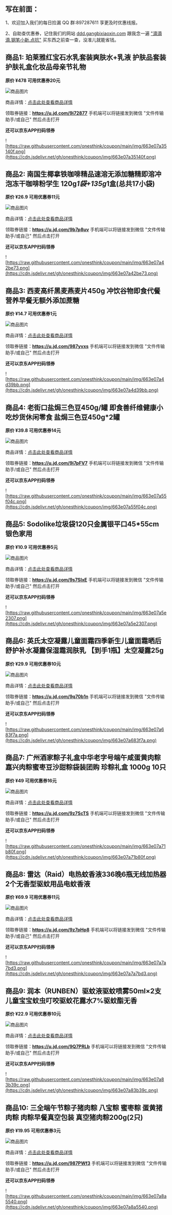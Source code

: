 ## 写在前面：

1、欢迎加入我们的每日捡漏 QQ 群:897287611 享更及时优惠线报。

2、自助查优惠券，记住我们的网站 [ddd.gangbixiaoxin.com](https://ddd.gangbixiaoxin.com) 跟我念一遍 ["滴滴滴.钢笔小新.点抗"](https://ddd.gangbixiaoxin.com) 买东西之前查一查，没准儿就能省钱。

## 商品1: 珀莱雅红宝石水乳套装爽肤水+乳液 护肤品套装护肤礼盒化妆品母亲节礼物

**原价 ¥478 可用优惠券20元**

![商品图片](http://img14.360buyimg.com/n1/jfs/t1/236806/34/17263/126350/663d8aceF65e4ddd4/60a1415a02b1b3b2.jpg)

商品详情：[点击此处查看商品详情](https://union-click.jd.com/jdc?e=1003156031&amp;p=JF8BAR8JK1olXwMEVlpeDEoeC18IGloUXQECVlhZC0snRzBQRQQlBENHFRxWFlVPRjtUBABAQlRcCEBdCUoWA2gIGV0RXgYdDRsBVXsUVjBqTy53X2NDFBgEEgwTRTRYXTx1UQoyVW5eCUsQCmkPHVIQbQdSVQ5cWEpHAl8IG2tXM11XOlkIDk8TU2oNSQsTDgUyVW5dDksTAWoIGl8VWA4LZF5VD3vArtfdkerA1b_WytaKsezCitPchdMlbTYBZF5cCUkXB2gJGVslbQYyV24DZkpEBW0IHl9BM1tEVQMeTE9AbWkMHFIcXQ4AZFxcCUkVM184XFN2HHZcUSNdDk4SATFXR1xAKFxcJF0vZkkRAQR0Yg5xC1Z9AiMDXBUUd18IKw)

领取券链接：**https://u.jd.com/9i72877** 手机端可以将链接发到微信 "文件传输助手/或自己" 然后点击打开

**还可以京东APP扫码领券**

![https://raw.githubusercontent.com/onesthink/coupon/main/img/663e07a35140f.png](https://cdn.jsdelivr.net/gh/onesthink/coupon/img/663e07a35140f.png)

## 商品2: 南国生椰拿铁咖啡精品速溶无添加糖精即溶冲泡冻干咖啡粉学生 120g*1袋+135g*1盒(总共17小袋)

**原价 ¥26.9 可用优惠券11元**

![商品图片](http://img14.360buyimg.com/n1/jfs/t1/176522/39/44411/108956/66050ad5Ffc0ee367/f804b7341b8b9ec4.jpg)

商品详情：[点击此处查看商品详情](https://union-click.jd.com/jdc?e=1003156031&amp;p=JF8BARsJK1olXwMEVlZfCU8VAV8IGlodVQIFVl9UCE4TAV9MRANLAjZbERscSkAJHTdNTwcKBlMdBgABFksWAmcAH1wXXA8CUVpfFxJSXzI4fFxGAV4cIlw-DlFVcykOZTN1Pn1wElJROEonAG4IHFITWgALUW5cWEpHAj8JS1olXQYyFTBdD0sXCmsLGWsUbQYEVFpfDUsUAmkMGFwlXQ4FZInwsJ6dsrqAoo-L1dG784vUtJ-Ji184K1glXQcDVl5ZD0oVA184G2sWbVhsVQ1aDUIXAGtmRh0UAEEFDwYzDk8eA2kNGVglXwcDVlxtOHtsBjxwGy9RAQVdMSwKQRFhQAwIXzt9HEJsBiYjXx18YGtubgVxKkUGNiADOEsn)

领取券链接：**https://u.jd.com/9b7p8uv** 手机端可以将链接发到微信 "文件传输助手/或自己" 然后点击打开

**还可以京东APP扫码领券**

![https://raw.githubusercontent.com/onesthink/coupon/main/img/663e07a42be73.png](https://cdn.jsdelivr.net/gh/onesthink/coupon/img/663e07a42be73.png)

## 商品3: 西麦高纤黑麦燕麦片450g 冲饮谷物即食代餐营养早餐无额外添加蔗糖

**原价 ¥14.7 可用优惠券1元**

![商品图片](http://img14.360buyimg.com/n1/jfs/t1/103563/1/47622/211590/66028bdaF231bef28/de7d0084c833f6af.jpg)

商品详情：[点击此处查看商品详情](https://union-click.jd.com/jdc?e=1003156031&amp;p=JF8BAR4JK1olXwMEVlZVDUkVAV8IGloUXAIBVVZdCEsnRzBQRQQlBENHFRxWFlVPRjtUBABAQlRcCEBdCUoWAmsLGlMVXQYdDRsBVXthCikNGwBOR2VrIgYjbzNEcR8KWC5TUQoyVW5eCUsQCmkPHVIQbQdSVQ5cWEpHAl8IG2tGM9GzxIvRipKDjbeDjFwSWjYDZF5bCE8VBm8IGlIQXAcyVFZaOJy6u7qCqo6d5NKc3Inkr56ev7uWk2slbQUyVF9cCksTBG4KG2slXTYBZAAzCRgQBmYIGFx7AEADCRteC0t5BWsOE1IcXAYyVl9cCkknM19ASTsUNkd5AiQZTy5IADsIHDwQPXF1Jj4zCh1OfTtpY1JSB2RwIBUGewNpM284)

领取券链接：**https://u.jd.com/987yvxs** 手机端可以将链接发到微信 "文件传输助手/或自己" 然后点击打开

**还可以京东APP扫码领券**

![https://raw.githubusercontent.com/onesthink/coupon/main/img/663e07a4d39bb.png](https://cdn.jsdelivr.net/gh/onesthink/coupon/img/663e07a4d39bb.png)

## 商品4: 老街口盐焗三色豆450g/罐 即食善纤维健康小吃炒货休闲零食 盐焗三色豆450g*2罐

**原价 ¥39.8 可用优惠券14元**

![商品图片](http://img14.360buyimg.com/n1/jfs/t1/242731/38/7363/151165/66164966Fb40131bd/b1bba234cc496549.jpg)

商品详情：[点击此处查看商品详情](https://union-click.jd.com/jdc?e=1003156031&amp;p=JF8BARkJK1olXwMEVllZDkwWC18IGlsUXAAKUl9bDksRAF9MRANLAjZbERscSkAJHTdNTwcKBlMdBgABFksWA24JHVMTXAAEVFheFxJSXzI4ExhTP3BYDSg9WBdRARlJASBtFRwKJFJROEonAG4IHFITWgALUW5cWEpHAj8JS1olXQYyFTBbDkMRAmY4GmsVWwYGVltdC0sUC2sAK1sdWjbV-eaIgvrCi9bchdPC5KHX3eKJlsMnM18LK1sUXAQCUFlcCksnM284GGtLMwdRUlxcCkkQbTJOGgZSDUZaOlhZD0IeAmkLK1kUXAQAZG5tWihXQGZyRTtuBH5nAx8NfkhPVzddfQZHMwQAUzpbYQlAawt_eRhyJQB3XG5dOA)

领取券链接：**https://u.jd.com/9i7pFV7** 手机端可以将链接发到微信 "文件传输助手/或自己" 然后点击打开

**还可以京东APP扫码领券**

![https://raw.githubusercontent.com/onesthink/coupon/main/img/663e07a55f04c.png](https://cdn.jsdelivr.net/gh/onesthink/coupon/img/663e07a55f04c.png)

## 商品5: Sodolike垃圾袋120只金属银平口45*55cm 银色家用

**原价 ¥10.9 可用优惠券5元**

![商品图片](http://img14.360buyimg.com/n1/jfs/t1/91129/10/37487/70186/64a51ab7Feb1fbf4e/6b95304fe2f81187.jpg)

商品详情：[点击此处查看商品详情](https://union-click.jd.com/jdc?e=1003156031&amp;p=JF8BARkJK1olXwMEVlpVAEkVAl8IGloTVQ8HU1paCk8eA19MRANLAjZbERscSkAJHTdNTwcKBlMdBgABFksWAmkAEl4SWQEAUFddFxJSXzI4QR5vIFlGUgY_CT1hUA4OWRMSFX1BAlJROEonAG4IHFITWgALUW5cWEpHAj8JS1olXQYyFTBbD00TBGk4GmsVWwYGVltdC0sSAW4AK1sdWjbV-eaIgvrCi9bchdPC5KHX3eKJlsMnM18LK1sUXAQCUFlcCksnM284GGtLMwdRU1taCBlDbTJOGgZSDkVKOlhZDk0VBGwAK1kUXAQAZG5tdylsRxBBQAlGCg5SDCwueDZBSx8ORTNlMwRpPS0OQAhzaip7TC5uH2ZGDW5dOA)

领取券链接：**https://u.jd.com/9s7SIxE** 手机端可以将链接发到微信 "文件传输助手/或自己" 然后点击打开

**还可以京东APP扫码领券**

![https://raw.githubusercontent.com/onesthink/coupon/main/img/663e07a5e2307.png](https://cdn.jsdelivr.net/gh/onesthink/coupon/img/663e07a5e2307.png)

## 商品6: 英氏太空凝露儿童面霜四季新生儿童面霜晒后舒护补水凝露保湿霜润肤乳 【到手1瓶】太空凝露25g

**原价 ¥29.9 可用优惠券10元**

![商品图片](http://img14.360buyimg.com/n1/jfs/t1/155856/17/40381/95131/66379a21F7c08247d/d1267e081c6a4229.jpg)

商品详情：[点击此处查看商品详情](https://union-click.jd.com/jdc?e=1003156031&amp;p=JF8BARsJK1olXwMEUVlaAUgWBF8IGloXWA8HUFdbCUkTC19MRANLAjZbERscSkAJHTdNTwcKBlMdBgABFksWAm0NEl4RVAADVlpVFxJSXzI4QzhyDUZ9Lgk_Fg9WfQd3GAVDGmZRElJROEonAG4IHFITWgALUW5cWEpHAj8JS1olXQYyFTBdCUoSBW0KEmsUbQYEVFpfDUoQAmcPGVglXQ4FZInwsJ6dsrqAoo-L1dG784vUtJ-Ji184K1glXQcDVl5ZD0oVA184G2sWbVhsVQ1bCkpEVG5mRh0UAF5XUgwzDk8QAWYLHFolXwcDVlxtOHtfUQ8JcBpuC3xGEztafj1fdQgNZS1BNVBsVggEdh92e2ZPQSt1HAdAAiYjOEsn)

领取券链接：**https://u.jd.com/9q70b1n** 手机端可以将链接发到微信 "文件传输助手/或自己" 然后点击打开

**还可以京东APP扫码领券**

![https://raw.githubusercontent.com/onesthink/coupon/main/img/663e07a683f7a.png](https://cdn.jsdelivr.net/gh/onesthink/coupon/img/663e07a683f7a.png)

## 商品7: 广州酒家粽子礼盒中华老字号端午咸蛋黄肉粽嘉兴肉粽蜜枣豆沙甜粽袋装团购 珍粽礼盒 1000g 10只

**原价 ¥49 可用优惠券16元**

![商品图片](http://img14.360buyimg.com/n1/jfs/t1/156438/6/42247/208132/663de51aFe34d8987/eeafd1a70b37258f.jpg)

商品详情：[点击此处查看商品详情](https://union-click.jd.com/jdc?e=1003156031&amp;p=JF8BARgJK1olXwMEUF9UC04SAF8IGlsUXAYBXVtcDkIeC19MRANLAjZbERscSkAJHTdNTwcKBlMdBgABFksWA24JG1gcWAcEXVdVFxJSXzI4Hjt1OFt_JCo4TRdtWm5wRSJgKQBLNFJROEonAG4IHFITWgALUW5cWEpHAj8JS1olXQYyFTBeDU0eAF8JK1sTXQIAUV9UCEgeAmg4G1MSbdGv7IvXuZ6furuWk4ys-tOL6IrDgHsnM2w4G1oUXwYGU19fCHsnA18LKwV7XFUEVl1dCk15XikJRgdUFgRsV1tVDU0SB284GVoUXwQyZG4uSgh8XB9oUw1tWWByNScaUyBpSwRdQC57X3N1BCE6DyxHezRBEiJQWn9GZF5t)

领取券链接：**https://u.jd.com/9z7ScTS** 手机端可以将链接发到微信 "文件传输助手/或自己" 然后点击打开

**还可以京东APP扫码领券**

![https://raw.githubusercontent.com/onesthink/coupon/main/img/663e07a71b80f.png](https://cdn.jsdelivr.net/gh/onesthink/coupon/img/663e07a71b80f.png)

## 商品8: 雷达（Raid）电热蚊香液336晚6瓶无线加热器2个无香型驱蚊用品电蚊香液

**原价 ¥69.9 可用优惠券11元**

![商品图片](http://img14.360buyimg.com/n1/jfs/t1/133343/17/42461/146825/6628ca3fF6b5cf154/51194de08ba1e3dc.jpg)

商品详情：[点击此处查看商品详情](https://union-click.jd.com/jdc?e=1003156031&amp;p=JF8BARQJK1olXwMEUVhYCk4eBl8OHVoVXwYAZBoCUBVIMzZNXhpXVhgcDBsJVFRMVnBaRQcLWwADVFxdClRORjNVKwQUKFNeKCwaayhDV3FJQV9jGlB9XC5RBHsWM2wJG1wcWwEEXVttCRsWU25YGgsUbQYCZBwz3NSQ1Oa8ztCIiruigMHOOEonA2kIH1kQXQUCXV1UC3sXC2g4zPatiIyzgdbk3NWf1NavztKpiZiKZG5tC3sXAm4KG18SXAQCZG5dOEgnXQEJSFwQCQcGUzAATkpKRDtMTjUTWQAEUVlbAXsVAm4KGWslbU5QNF82STBBeStPfgAdCnFRM1s9fABkYwEKTQJrCWd6XRkHailfQDJfHCUlXTY)

领取券链接：**https://u.jd.com/9z7pHp8** 手机端可以将链接发到微信 "文件传输助手/或自己" 然后点击打开

**还可以京东APP扫码领券**

![https://raw.githubusercontent.com/onesthink/coupon/main/img/663e07a7a7bd3.png](https://cdn.jsdelivr.net/gh/onesthink/coupon/img/663e07a7a7bd3.png)

## 商品9: 润本（RUNBEN）驱蚊液驱蚊喷雾50ml×2支儿童宝宝蚊虫叮咬驱蚊花露水7%驱蚊酯无香

**原价 ¥22.9 可用优惠券10元**

![商品图片](http://img14.360buyimg.com/n1/jfs/t1/243178/4/2735/152541/659df7fdF547c4adf/600060b5f34c98ba.jpg)

商品详情：[点击此处查看商品详情](https://union-click.jd.com/jdc?e=1003156031&amp;p=JF8BAScJK1olXwMEUVhcAEoTBV8IGloUXQcCV11YDksnRzBQRQQlBENHFRxWFlVPRjtUBABAQlRcCEBdCUoWA24IGFgQWwYdDRsBVXsSVDBQElJHH2V3LgIfXwkWfR0NcwllUQoyVW5eCUsQCmkPHVIQbQdSVQ5cWEpHAl8IG2tXM9GFw4nwlZO3mbmGvoKQ1NGr9oj1hJKsgV8JK1sTXQIAUV9aCEIeAm04G1MSbdGv7IvXuZ6furuWk4ys-tOL6IrDgHsnM2w4G1oUXwYGU19fCHsnA18LKwV7XFULUwpaDxh5XikJRgNPDQFsV1tVAU4SC2Y4GVoUXwQyZG46DUgQYhxJGDhVPFNlVQMkWw0VXzR_eTB7X3F0AikZQQJJXjRdTiFGOX0HZF5t)

领取券链接：**https://u.jd.com/9Q7PRLb** 手机端可以将链接发到微信 "文件传输助手/或自己" 然后点击打开

**还可以京东APP扫码领券**

![https://raw.githubusercontent.com/onesthink/coupon/main/img/663e07a83b39c.png](https://cdn.jsdelivr.net/gh/onesthink/coupon/img/663e07a83b39c.png)

## 商品10: 三全端午节粽子猪肉粽 八宝粽 蜜枣粽 蛋黄猪肉粽 肉粽早餐真空包装 真空猪肉粽200g(2只)

**原价 ¥19.95 可用优惠券3元**

![商品图片](http://img14.360buyimg.com/n1/jfs/t1/246585/27/7584/141723/662f7df4F48dcc7d3/1dcc15ba4ec0d98a.jpg)

商品详情：[点击此处查看商品详情](https://union-click.jd.com/jdc?e=1003156031&amp;p=JF8BARkJK1olXwMEUF9dAU0fBV8IGlsUXgQFUV5UDU0UBF9MRANLAjZbERscSkAJHTdNTwcKBlMdBgABFksWA24LGVwQXQ8HUl1aFxJSXzI4G1hsLwQAPyE9UR8QeGcJcyttIWNiNFJROEonAG4IHFITWgALUW5cWEpHAj8JS1olXQYyFTBbDEIWB2Y4GmsVWwYGVltcD0gXBGoKK1sdWjbV-eaIgvrCi9bchdPC5KHX3eKJlsMnM18LK1sUXAQCUFlcCksnM284GGtLMwdRUlxcWxwSbTJOGgZNAV8DOlhZD08VBG8IK1kUXAQAZG5tdTJBehphUiBtHwVhAAEGCw1ie2duWlxoMwR-FApcbgBnY21fegNyOVlmLG5dOA)

领取券链接：**https://u.jd.com/987PWf3** 手机端可以将链接发到微信 "文件传输助手/或自己" 然后点击打开

**还可以京东APP扫码领券**

![https://raw.githubusercontent.com/onesthink/coupon/main/img/663e07a8a5540.png](https://cdn.jsdelivr.net/gh/onesthink/coupon/img/663e07a8a5540.png)

